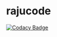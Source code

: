 # rajucode
[![Codacy Badge](https://api.codacy.com/project/badge/Grade/fce4ee1ddc9546df97ecb7e9db1c2ea4)](https://www.codacy.com/app/Karunakar438/rajucode?utm_source=github.com&utm_medium=referral&utm_content=Karunakar438/rajucode&utm_campaign=badger)